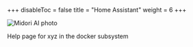 +++
disableToc = false
title = "Home Assistant"
weight = 6
+++

![Midori AI photo](https://tea-cup.midori-ai.xyz/download/logo_color1.png)

Help page for xyz in the docker subsystem